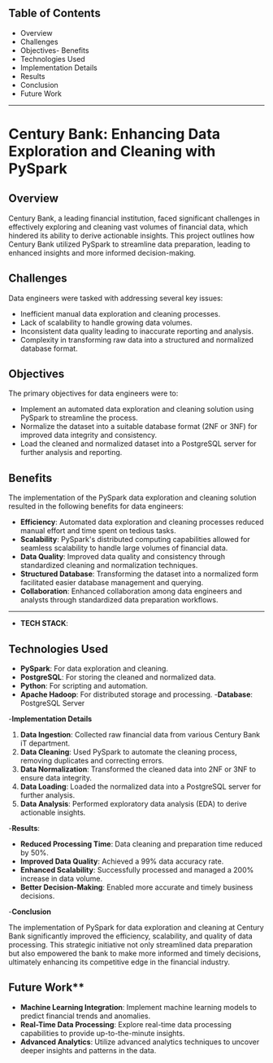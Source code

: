 
## Table of Contents
- Overview
- Challenges
- Objectives- Benefits
- Technologies Used
- Implementation Details
- Results
- Conclusion
- Future Work

---

# Century Bank: Enhancing Data Exploration and Cleaning with PySpark

## Overview

Century Bank, a leading financial institution, faced significant challenges in effectively exploring and cleaning vast volumes of financial data, which hindered its ability to derive actionable insights. This project outlines how Century Bank utilized PySpark to streamline data preparation, leading to enhanced insights and more informed decision-making.

## Challenges

Data engineers were tasked with addressing several key issues:
- Inefficient manual data exploration and cleaning processes.
- Lack of scalability to handle growing data volumes.
- Inconsistent data quality leading to inaccurate reporting and analysis.
- Complexity in transforming raw data into a structured and normalized database format.

## Objectives

The primary objectives for data engineers were to:
- Implement an automated data exploration and cleaning solution using PySpark to streamline the process.
- Normalize the dataset into a suitable database format (2NF or 3NF) for improved data integrity and consistency.
- Load the cleaned and normalized dataset into a PostgreSQL server for further analysis and reporting.

## Benefits

The implementation of the PySpark data exploration and cleaning solution resulted in the following benefits for data engineers:
- **Efficiency**: Automated data exploration and cleaning processes reduced manual effort and time spent on tedious tasks.
- **Scalability**: PySpark's distributed computing capabilities allowed for seamless scalability to handle large volumes of financial data.
- **Data Quality**: Improved data quality and consistency through standardized cleaning and normalization techniques.
- **Structured Database**: Transforming the dataset into a normalized form facilitated easier database management and querying.
- **Collaboration**: Enhanced collaboration among data engineers and analysts through standardized data preparation workflows.

---

- **TECH STACK**:
## Technologies Used
- **PySpark**: For data exploration and cleaning.
- **PostgreSQL**: For storing the cleaned and normalized data.
- **Python**: For scripting and automation.
- **Apache Hadoop**: For distributed storage and processing.
-**Database**: PostgreSQL Server

-**Implementation Details**

1. **Data Ingestion**: Collected raw financial data from various Century Bank iT department.
2. **Data Cleaning**: Used PySpark to automate the cleaning process, removing duplicates and correcting errors.
3. **Data Normalization**: Transformed the cleaned data into 2NF or 3NF to ensure data integrity.
4. **Data Loading**: Loaded the normalized data into a PostgreSQL server for further analysis.
5. **Data Analysis**: Performed exploratory data analysis (EDA) to derive actionable insights.

-**Results**:

- **Reduced Processing Time**: Data cleaning and preparation time reduced by 50%.
- **Improved Data Quality**: Achieved a 99% data accuracy rate.
- **Enhanced Scalability**: Successfully processed and managed a 200% increase in data volume.
- **Better Decision-Making**: Enabled more accurate and timely business decisions.

-**Conclusion**

The implementation of PySpark for data exploration and cleaning at Century Bank significantly improved the efficiency, scalability, and quality of data processing. This strategic initiative not only streamlined data preparation but also empowered the bank to make more informed and timely decisions, ultimately enhancing its competitive edge in the financial industry.

## Future Work**

- **Machine Learning Integration**: Implement machine learning models to predict financial trends and anomalies.
- **Real-Time Data Processing**: Explore real-time data processing capabilities to provide up-to-the-minute insights.
- **Advanced Analytics**: Utilize advanced analytics techniques to uncover deeper insights and patterns in the data.
